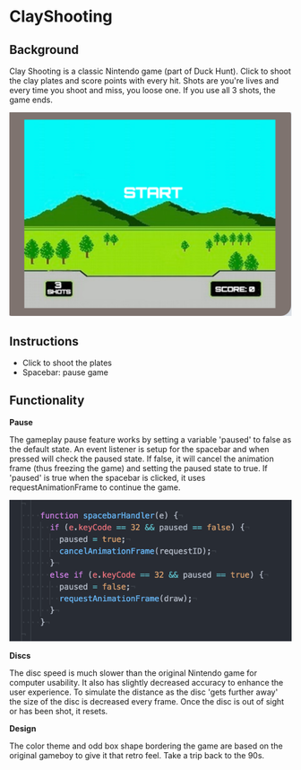 # ClayShooting

## Background

Clay Shooting is a classic Nintendo game (part of Duck Hunt).
Click to shoot the clay plates and score points with every hit.
Shots are you're lives and every time you shoot and miss, you loose one.
If you use all 3 shots, the game ends.

![images](./images/game.png)

## Instructions

- Click to shoot the plates
- Spacebar: pause game

## Functionality

**Pause**

The gameplay pause feature works by setting a variable 'paused' to false as the default state. An event listener is setup for the spacebar and when pressed will check the paused state. If false, it will cancel the animation frame (thus freezing the game) and setting the paused state to true. If 'paused' is true when the spacebar is clicked, it uses requestAnimationFrame to continue the game.

![images](./images/pause_code.png)

**Discs**

The disc speed is much slower than the original Nintendo game for computer usability. It also has slightly decreased accuracy to enhance the user experience. To simulate the distance as the disc 'gets further away' the size of the disc is decreased every frame. Once the disc is out of sight or has been shot, it resets.

**Design**

The color theme and odd box shape bordering the game are based on the original gameboy to give it that retro feel. Take a trip back to the 90s.
